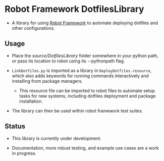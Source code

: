 # Robot Framework DotfilesLibrary

- A library for using [Robot Framework](http://robotframework.org) to automate deploying dotfiles and other configurations.

## Usage

- Place the *source/DotfilesLibrary* folder somewhere in your python path, or pass its location to robot using its --pythonpath flag.

- `LinkDotfiles.py` is imported as a library in `DeployDotfiles.resource`, which also adds keywords for running commands interactively and installing from package managers.
    - This resource file can be imported to robot files to automate setup tasks for new systems, including dotfiles deployment and package installation.

- The library can then be used within robot framework test suites.

## Status

- This library is currently under development.

- Documentation, more robust testing, and example use cases are a work in progress.
